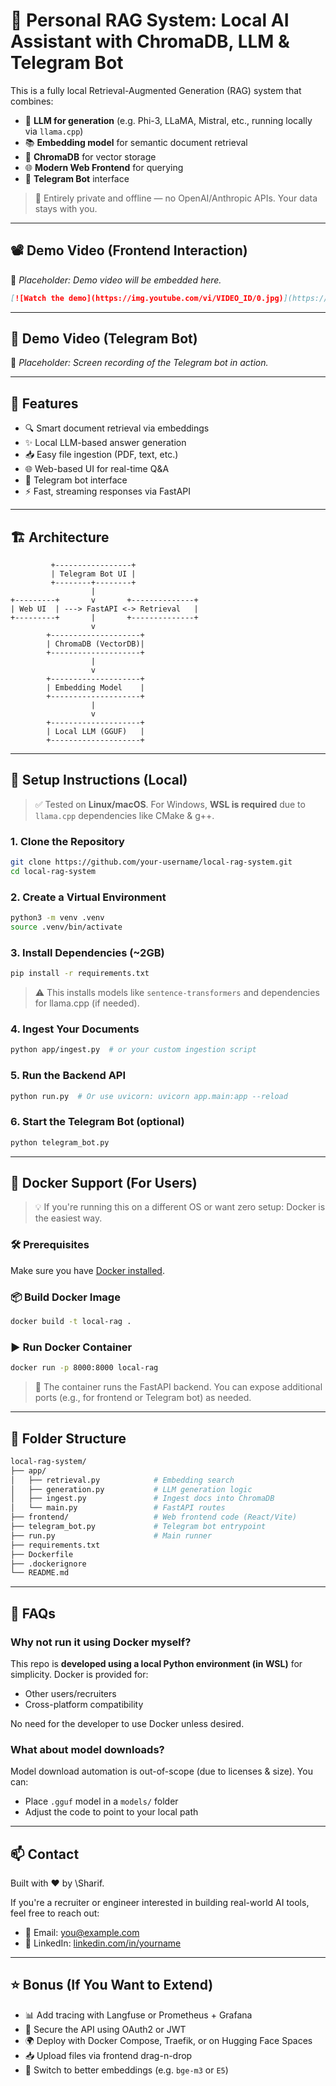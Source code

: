 # 🤖 Personal RAG System: Local AI Assistant with ChromaDB, LLM & Telegram Bot

This is a fully local Retrieval-Augmented Generation (RAG) system that combines:

* 🧠 **LLM for generation** (e.g. Phi-3, LLaMA, Mistral, etc., running locally via `llama.cpp`)
* 📚 **Embedding model** for semantic document retrieval
* 💾 **ChromaDB** for vector storage
* 🌐 **Modern Web Frontend** for querying
* 💬 **Telegram Bot** interface

> 🔐 Entirely private and offline — no OpenAI/Anthropic APIs. Your data stays with you.

---

## 📽️ Demo Video (Frontend Interaction)

🚧 *Placeholder: Demo video will be embedded here.*

```markdown
[![Watch the demo](https://img.youtube.com/vi/VIDEO_ID/0.jpg)](https://www.youtube.com/watch?v=VIDEO_ID)
```

---

## 💬 Demo Video (Telegram Bot)

🚧 *Placeholder: Screen recording of the Telegram bot in action.*

---

## 🧩 Features

* 🔍 Smart document retrieval via embeddings
* ✨ Local LLM-based answer generation
* 📥 Easy file ingestion (PDF, text, etc.)
* 🌐 Web-based UI for real-time Q\&A
* 🤖 Telegram bot interface
* ⚡ Fast, streaming responses via FastAPI

---

## 🏗️ Architecture

```text
         +-----------------+
         | Telegram Bot UI |
         +--------+--------+
                  |
+---------+       v       +--------------+
| Web UI  | ---> FastAPI <-> Retrieval   |
+---------+       |       +--------------+
                  v
        +--------------------+
        | ChromaDB (VectorDB)|
        +--------------------+
                  |
                  v
        +--------------------+
        | Embedding Model    |
        +--------------------+
                  |
                  v
        +--------------------+
        | Local LLM (GGUF)   |
        +--------------------+
```

---

## 🚀 Setup Instructions (Local)

> ✅ Tested on **Linux/macOS**. For Windows, **WSL is required** due to `llama.cpp` dependencies like CMake & g++.

### 1. Clone the Repository

```bash
git clone https://github.com/your-username/local-rag-system.git
cd local-rag-system
```

### 2. Create a Virtual Environment

```bash
python3 -m venv .venv
source .venv/bin/activate
```

### 3. Install Dependencies (\~2GB)

```bash
pip install -r requirements.txt
```

> ⚠️ This installs models like `sentence-transformers` and dependencies for llama.cpp (if needed).

### 4. Ingest Your Documents

```bash
python app/ingest.py  # or your custom ingestion script
```

### 5. Run the Backend API

```bash
python run.py  # Or use uvicorn: uvicorn app.main:app --reload
```

### 6. Start the Telegram Bot (optional)

```bash
python telegram_bot.py
```

---

## 🐳 Docker Support (For Users)

> 💡 If you're running this on a different OS or want zero setup: Docker is the easiest way.

### 🛠️ Prerequisites

Make sure you have [Docker installed](https://www.docker.com/products/docker-desktop/).

### 📦 Build Docker Image

```bash
docker build -t local-rag .
```

### ▶️ Run Docker Container

```bash
docker run -p 8000:8000 local-rag
```

> 📝 The container runs the FastAPI backend. You can expose additional ports (e.g., for frontend or Telegram bot) as needed.

---

## 📁 Folder Structure

```bash
local-rag-system/
├── app/
│   ├── retrieval.py            # Embedding search
│   ├── generation.py           # LLM generation logic
│   ├── ingest.py               # Ingest docs into ChromaDB
│   └── main.py                 # FastAPI routes
├── frontend/                   # Web frontend code (React/Vite)
├── telegram_bot.py             # Telegram bot entrypoint
├── run.py                      # Main runner
├── requirements.txt
├── Dockerfile
├── .dockerignore
└── README.md
```

---

## 🔎 FAQs

### Why not run it using Docker myself?

This repo is **developed using a local Python environment (in WSL)** for simplicity. Docker is provided for:

* Other users/recruiters
* Cross-platform compatibility

No need for the developer to use Docker unless desired.

### What about model downloads?

Model download automation is out-of-scope (due to licenses & size). You can:

* Place `.gguf` model in a `models/` folder
* Adjust the code to point to your local path

---

## 📫 Contact

Built with ❤️ by \Sharif.

If you're a recruiter or engineer interested in building real-world AI tools, feel free to reach out:

* 📧 Email: [you@example.com](mailto:you@example.com)
* 💼 LinkedIn: [linkedin.com/in/yourname](https://linkedin.com/in/yourname)

---

## ⭐️ Bonus (If You Want to Extend)

* 📊 Add tracing with Langfuse or Prometheus + Grafana
* 🔐 Secure the API using OAuth2 or JWT
* 🌍 Deploy with Docker Compose, Traefik, or on Hugging Face Spaces
* 📥 Upload files via frontend drag-n-drop
* 🧠 Switch to better embeddings (e.g. `bge-m3` or `E5`)
